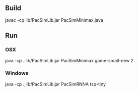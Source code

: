 
## Build
javac -cp lib/PacSimLib.jar PacSimMinimax.java

## Run
### OSX
java -cp .:lib/PacSimLib.jar PacSimMinimax game-small-new 2

### Windows
java -cp .;lib/PacSimLib.jar PacSimRNNA tsp-tiny
